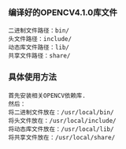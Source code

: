 ### 编译好的OPENCV4.1.0库文件
    二进制文件路径：bin/
    头文件路径：include/
    动态库文件路径：lib/
    共享文件路径：share/

### 具体使用方法
    首先安装相关OPENCV依赖库.
    然后：
    将二进制文件放在：/usr/local/bin/
    将头文件放在：/usr/local/include/
    将动态库文件放在：/usr/local/lib/
    将共享文件放在：/usr/local/share/
